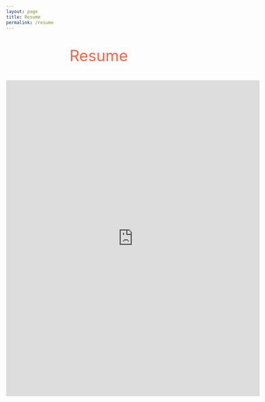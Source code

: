 ```yaml
---
layout: page
title: Resume
permalink: /resume
---
```


<p style="text-align: center; color: #FF6347; font-size: 3em">
    Resume
</p>

<div align="center">
    <iframe frameborder="0" scrolling="no"
      width="690" height="860"
      src="https://docs.google.com/document/d/1tvibGcON-6AlDMLJ0eIibCe7dlQ-ZcTjp3ub_jL0CmA/preview">
    </iframe>
</div>
